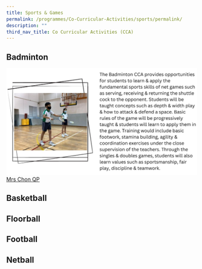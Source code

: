 ```yaml
---
title: Sports & Games
permalink: /programmes/Co-Curricular-Activities/sports/permalink/
description: ""
third_nav_title: Co Curricular Activities (CCA)
---
```

## Badminton
![](/images/Programmes/2022/CCA/CCA-Badminton.jpg)
[Mrs Chon QP](mailto:chong_qiao_ping@schools.gov.sg)
## Basketball
## Floorball
## Football
## Netball